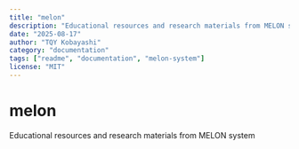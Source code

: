```yaml
---
title: "melon"
description: "Educational resources and research materials from MELON system"
date: "2025-08-17"
author: "TQY Kobayashi"
category: "documentation"
tags: ["readme", "documentation", "melon-system"]
license: "MIT"
---
```

# melon
Educational resources and research materials from MELON system